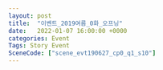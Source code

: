 ```yaml
---
layout: post
title:  "이벤트_2019여름_0화_오프닝"
date:   2022-01-07 16:00:00 +0000
categories: Event
Tags: Story Event
SceneCode: ["scene_evt190627_cp0_q1_s10"]
---
```


